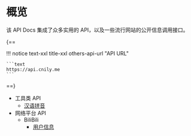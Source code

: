 # 概览

该 API Docs 集成了众多实用的 API，以及一些流行网站的公开信息调用接口。

{==

!!! notice text-xxl title-xxl others-api-url "API URL"

    ```text
    https://api.cnily.me
    ```

==}

- 工具类 API
    - [汉语拼音](./util/pinyin)
- 网络平台 API
    - BiliBili
        - [用户信息](./web/bilibili/userinfo)
